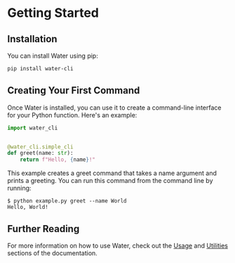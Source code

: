 # Getting Started

## Installation

You can install Water using pip:

```bash
pip install water-cli
```

## Creating Your First Command

Once Water is installed, you can use it to create a command-line interface for your Python function. Here's an example:

```python
import water_cli


@water_cli.simple_cli
def greet(name: str):
    return f"Hello, {name}!"
```
This example creates a greet command that takes a name argument and prints a greeting. You can run this command from the command line by running:

```run_example
$ python example.py greet --name World
Hello, World!
```

## Further Reading

For more information on how to use Water, check out the [Usage](./usage.md) and [Utilities](./utilities.md) sections of the documentation.
